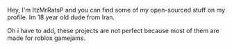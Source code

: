 Hey, I'm ItzMrRatsP and you can find some of my open-sourced stuff on my profile.
Im 18 year old dude from Iran.

Oh i have to add, these projects are not perfect because most of them are made for roblox gamejams.
